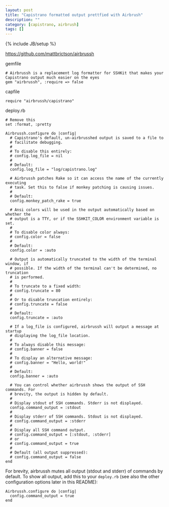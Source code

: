 ```yaml
---
layout: post
title: "Capistrano formatted output prettfied with Airbrush"
description: ""
category: [capistrano, airbrush]
tags: []
---
```

{% include JB/setup %}

<https://github.com/mattbrictson/airbrussh>

gemfile

    # Airbrussh is a replacement log formatter for SSHKit that makes your Capistrano output much easier on the eyes
    gem "airbrussh", :require => false

capfile

    require "airbrussh/capistrano"

deploy.rb

    # Remove this
    set :format, :pretty

    Airbrussh.configure do |config|
      # Capistrano's default, un-airbrusshed output is saved to a file to
      # facilitate debugging.
      #
      # To disable this entirely:
      # config.log_file = nil
      #
      # Default:
      config.log_file = "log/capistrano.log"

      # Airbrussh patches Rake so it can access the name of the currently executing
      # task. Set this to false if monkey patching is causing issues.
      #
      # Default:
      config.monkey_patch_rake = true

      # Ansi colors will be used in the output automatically based on whether the
      # output is a TTY, or if the SSHKIT_COLOR environment variable is set.
      #
      # To disable color always:
      # config.color = false
      #
      # Default:
      config.color = :auto

      # Output is automatically truncated to the width of the terminal window, if
      # possible. If the width of the terminal can't be determined, no truncation
      # is performed.
      #
      # To truncate to a fixed width:
      # config.truncate = 80
      #
      # Or to disable truncation entirely:
      # config.truncate = false
      #
      # Default:
      config.truncate = :auto

      # If a log_file is configured, airbrussh will output a message at startup
      # displaying the log_file location.
      #
      # To always disable this message:
      # config.banner = false
      #
      # To display an alternative message:
      # config.banner = "Hello, world!"
      #
      # Default:
      config.banner = :auto

      # You can control whether airbrussh shows the output of SSH commands. For
      # brevity, the output is hidden by default.
      #
      # Display stdout of SSH commands. Stderr is not displayed.
      config.command_output = :stdout
      #
      # Display stderr of SSH commands. Stdout is not displayed.
      # config.command_output = :stderr
      #
      # Display all SSH command output.
      # config.command_output = [:stdout, :stderr]
      # or
      # config.command_output = true
      #
      # Default (all output suppressed):
      # config.command_output = false
    end


For brevity, airbrussh mutes all output (stdout and stderr) of commands by default. 
To show all output, add this to your ```deploy.rb``` (see also the other configuration options later in this README):

    Airbrussh.configure do |config|
      config.command_output = true
    end

